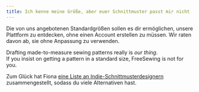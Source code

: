 ```yaml
---
title: Ich kenne meine Größe, aber euer Schnittmuster passt mir nicht
---
```


Die von uns angebotenen Standardgrößen sollen es dir ermöglichen, unsere Plattform zu entdecken, ohne einen Account erstellen zu müssen. Wir raten davon ab, sie ohne Anpassung zu verwenden.

Drafting made-to-measure sewing patterns really is _our thing_.  
If you insist on getting a pattern in a standard size, FreeSewing is not for you.

Zum Glück hat Fiona [eine Liste an Indie-Schnittmusterdesignern](https://chainstitcher.blogspot.com/p/indie-pattern-designers.html) zusammengestellt, sodass du viele Alternativen hast.
